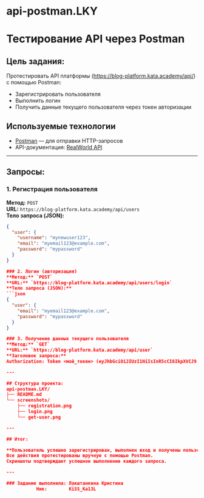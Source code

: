 # api-postman.LKY
# Тестирование API через Postman
## Цель задания:

Протестировать API платформы (https://blog-platform.kata.academy/api/) с помощью Postman:  
- Зарегистрировать пользователя  
- Выполнить логин  
- Получить данные текущего пользователя через токен авторизации  

## Используемые технологии

- [Postman](https://www.postman.com/) — для отправки HTTP-запросов
- API-документация: [RealWorld API](https://bump.sh/doc/realworld/operation/operation-createuser)

---

## Запросы:

### 1. Регистрация пользователя

**Метод:** `POST`  
**URL:** `https://blog-platform.kata.academy/api/users`  
**Тело запроса (JSON):**
```json
{
  "user": {
    "username": "mynewuser123",
    "email": "myemail123@example.com",
    "password": "mypassword"
  }
}

### 2. Логин (авторизация)
**Метод:** `POST`  
**URL:** `https://blog-platform.kata.academy/api/users/login`
**Тело запроса (JSON):**
```json
{
  "user": {
    "email": "myemail123@example.com",
    "password": "mypassword"
  }
}

### 3. Получение данных текущего пользователя
**Метод:** `GET`  
**URL:** `https://blog-platform.kata.academy/api/user`
**Заголовок запроса:**
Authorization: Token <мой_токен> (eyJhbGciOiJIUzI1NiIsInR5cCI6IkpXVCJ9.eyJpZCI6IjY4MzM3MTVjNWVmZjZlMWIwMGQyNzQzYiIsInVzZXJuYW1lIjoibXluZXd1c2VyMTIzIiwiZXhwIjoxNzUzMzg1OTc4LCJpYXQiOjE3NDgyMDE5Nzh9.6vpTk1CsQGueW1CfGE5HHnXhSIV1w9HxgTjX_VGUOt4)

---

## Структура проекта:
api-postman.LKY/
├── README.md
└── screenshots/
    ├── registration.png
    ├── login.png
    └── get-user.png

---

## Итог:

**Пользователь успешно зарегистрирован, выполнен вход и получены пользовательские данные через авторизацию токеном.
Все действия протестированы вручную с помощью Postman.
Скриншоты подтверждают успешное выполнение каждого запроса.

---

### Задание выполнила: Лакштанкина Кристина
           Ник:        KiSS_Ka13L            
